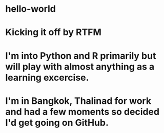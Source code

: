 # hello-world
# Kicking it off by RTFM
# I'm into Python and R primarily but will play with almost anything as a learning excercise.
# I'm in Bangkok, Thalinad for work and had a few moments so decided I'd get going on GitHub.
